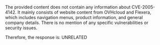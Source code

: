 The provided content does not contain any information about CVE-2005-4142. It mainly consists of website content from OVHcloud and Flexera, which includes navigation menus, product information, and general company details. There is no mention of any specific vulnerabilities or security issues.

Therefore, the response is: UNRELATED